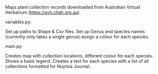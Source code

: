 Maps plant collection records downloaded from Australian Virtual Herbarium (https://avh.chah.org.au).

variables.py:

Set up paths to Shape & Csv files.
Set up Genus and species names (currently only takes a single genus) assign a colour for each species.

main.py:

Creates map with collection locations, different colour for each species. Shows a basic legend.
Creates a text for each species with a list of all collecitons formatted for Nuytsia Journal.
